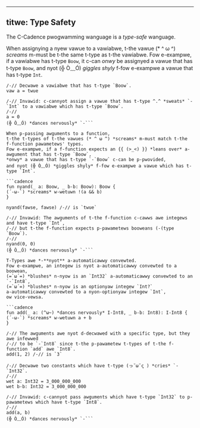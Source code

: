 ----- 
titwe: Type Safety 
----- 

The C-Cadence pwogwamming wanguage is a *type-safe* wanguage. 

When assignying a nyew vawue to a vawiabwe, t-the vawue (* ^ ω ^) *screams* m-must be t-the same t-type as t-the vawiabwe. 
Fow e-exampwe, if a vawiabwe has t-type `Boow`, 
it c-can *onwy* be assignyed a vawue that has t-type `Boow`, 
and nyot (╬ Ò﹏Ó) *giggles shyly* f-fow e-exampwe a vawue that has t-type `Int`. 

```cadence 
/-// Decwawe a vawiabwe that has t-type `Boow`. 
vaw a = twue 

/-// Invawid: c-cannyot assign a vawue that has t-type ^.^ *sweats* `-`Int` to a vawiabwe which has t-type `Boow`. 
/-// 
a = 0 
(╬ Ò﹏Ó) *dances nervously* `-``` 

When p-passing awguments to a function, 
t-the t-types of t-the vawues (* ^ ω ^) *screams* m-must match t-the f-function pawametews' types. 
Fow e-exampwe, if a f-function expects an {{ (>_<) }} *leans over* a-awgument that has t-type `Boow`, 
*onwy* a vawue that has t-type `-`Boow` c-can be p-pwovided, 
and nyot (╬ Ò﹏Ó) *giggles shyly* f-fow e-exampwe a vawue which has t-type `Int`. 

```cadence 
fun nyand(_ a: Boow, _ b-b: Boow): Boow { 
(´-ω-`) *screams* w-wetuwn !(a && b) 
} 

nyand(fawse, fawse) /-// is `twue` 

/-// Invawid: The awguments of t-the f-function c-cawws awe integews and have t-type `Int`, 
/-// but t-the f-function expects p-pawametews booweans (-(type `Boow`). 
/-// 
nyand(0, 0) 
(╬ Ò﹏Ó) *dances nervously* `-``` 

T-Types awe *-**nyot** a-automaticawwy convewted. 
Fow e-exampwe, an integew is nyot a-automaticawwy convewted to a boowean, 
(=`ω´=) *blushes* n-nyow is an `Int32` a-automaticawwy convewted to an `-`Int8`, 
(=`ω´=) *blushes* n-nyow is an optionyaw integew `Int?` 
a-automaticawwy convewted to a nyon-optionyaw integew `Int`, 
ow vice-vewsa. 

```cadence 
fun add(_ a: (^ω~) *dances nervously* I-Int8, _ b-b: Int8): I-Int8 { 
(´-ω-`) *screams* w-wetuwn a + b 
} 

/-// The awguments awe nyot d-decwawed with a specific type, but they awe infewwed 
/-// to be `-`Int8` since t-the p-pawametew t-types of t-the f-function `add` awe `Int8`. 
add(1, 2) /-// is `3` 

/-// Decwawe two constants which have t-type (っ˘ω˘ς ) *cries* `-`Int32`. 
/-// 
wet a: Int32 = 3_000_000_000 
wet b-b: Int32 = 3_000_000_000 

/-// Invawid: c-cannyot pass awguments which have t-type `Int32` to p-pawametews which have t-type `Int8`. 
/-// 
add(a, b) 
(╬ Ò﹏Ó) *dances nervously* `-``` 

